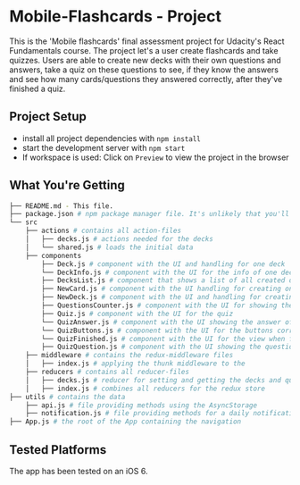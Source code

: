 # Mobile-Flashcards - Project

This is the 'Mobile flashcards' final assessment project for Udacity's React Fundamentals course. 
The project let's a user create flashcards and take quizzes. 
Users are able to create new decks with their own questions and answers, take a quiz on these questions to see, if they know the answers and see how many cards/questions they answered correctly, after they've finished a quiz.

## Project Setup

* install all project dependencies with `npm install`
* start the development server with `npm start`
* If workspace is used: Click on `Preview` to view the project in the browser 

## What You're Getting
```bash
├── README.md - This file.
├── package.json # npm package manager file. It's unlikely that you'll need to modify this.
└── src
    ├── actions # contains all action-files
    │   ├── decks.js # actions needed for the decks
    │   └── shared.js # loads the initial data
    ├── components
        ├── Deck.js # component with the UI and handling for one deck
        └── DeckInfo.js # component with the UI for the info of one deck
        ├── DecksList.js # component that shows a list of all created decks
        ├── NewCard.js # component with the UI handling for creating one card/question
        ├── NewDeck.js # component with the UI and handling for creating a new deck
        ├── QuestionsCounter.js # component with the UI for showing the number of questions remaining in the quiz
        ├── Quiz.js # component with the UI for the quiz
        └── QuizAnswer.js # component with the UI showing the answer of a card
        └── QuizButtons.js # component with the UI for the buttons correct/incorrect
        └── QuizFinished.js # component with the UI for the view when finished a quiz
        ├── QuizQuestion.js # component with the UI showing the question of a card
    ├── middleware # contains the redux-middleware files
    │   ├── index.js # applying the thunk middleware to the 
    ├── reducers # contains all reducer-files
    │   ├── decks.js # reducer for setting and getting the decks and questions
    │   ├── index.js # combines all reducers for the redux store
├── utils # contains the data
    ├── api.js # file providing methods using the AsyncStorage
    ├── notification.js # file providing methods for a daily notification
├── App.js # the root of the App containing the navigation

```

## Tested Platforms

The app has been tested on an iOS 6.


